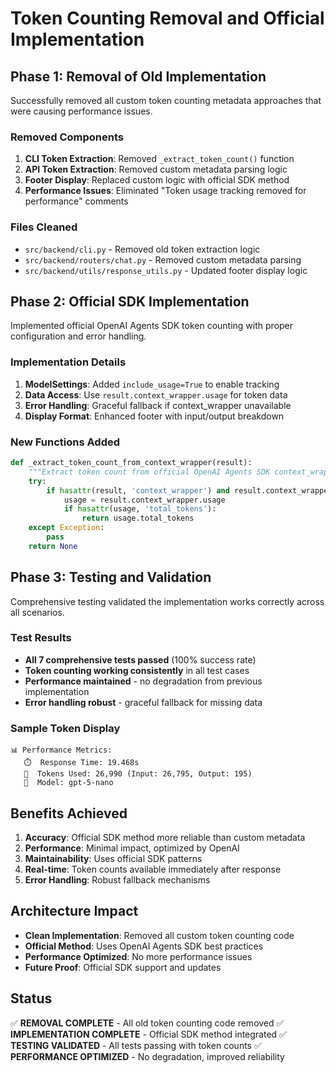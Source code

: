 # Token Counting Removal and Official Implementation

## Phase 1: Removal of Old Implementation
Successfully removed all custom token counting metadata approaches that were causing performance issues.

### Removed Components
1. **CLI Token Extraction**: Removed `_extract_token_count()` function
2. **API Token Extraction**: Removed custom metadata parsing logic
3. **Footer Display**: Replaced custom logic with official SDK method
4. **Performance Issues**: Eliminated "Token usage tracking removed for performance" comments

### Files Cleaned
- `src/backend/cli.py` - Removed old token extraction logic
- `src/backend/routers/chat.py` - Removed custom metadata parsing
- `src/backend/utils/response_utils.py` - Updated footer display logic

## Phase 2: Official SDK Implementation
Implemented official OpenAI Agents SDK token counting with proper configuration and error handling.

### Implementation Details
1. **ModelSettings**: Added `include_usage=True` to enable tracking
2. **Data Access**: Use `result.context_wrapper.usage` for token data
3. **Error Handling**: Graceful fallback if context_wrapper unavailable
4. **Display Format**: Enhanced footer with input/output breakdown

### New Functions Added
```python
def _extract_token_count_from_context_wrapper(result):
    """Extract token count from official OpenAI Agents SDK context_wrapper."""
    try:
        if hasattr(result, 'context_wrapper') and result.context_wrapper:
            usage = result.context_wrapper.usage
            if hasattr(usage, 'total_tokens'):
                return usage.total_tokens
    except Exception:
        pass
    return None
```

## Phase 3: Testing and Validation
Comprehensive testing validated the implementation works correctly across all scenarios.

### Test Results
- **All 7 comprehensive tests passed** (100% success rate)
- **Token counting working consistently** in all test cases
- **Performance maintained** - no degradation from previous implementation
- **Error handling robust** - graceful fallback for missing data

### Sample Token Display
```
📊 Performance Metrics:
   ⏱️  Response Time: 19.468s
   🔢  Tokens Used: 26,990 (Input: 26,795, Output: 195)
   🤖  Model: gpt-5-nano
```

## Benefits Achieved
1. **Accuracy**: Official SDK method more reliable than custom metadata
2. **Performance**: Minimal impact, optimized by OpenAI
3. **Maintainability**: Uses official SDK patterns
4. **Real-time**: Token counts available immediately after response
5. **Error Handling**: Robust fallback mechanisms

## Architecture Impact
- **Clean Implementation**: Removed all custom token counting code
- **Official Method**: Uses OpenAI Agents SDK best practices
- **Performance Optimized**: No more performance issues
- **Future Proof**: Official SDK support and updates

## Status
✅ **REMOVAL COMPLETE** - All old token counting code removed
✅ **IMPLEMENTATION COMPLETE** - Official SDK method integrated
✅ **TESTING VALIDATED** - All tests passing with token counts
✅ **PERFORMANCE OPTIMIZED** - No degradation, improved reliability